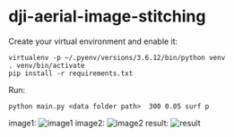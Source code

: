 # dji-aerial-image-stitching
Create your virtual environment and enable it:
```
virtualenv -p ~/.pyenv/versions/3.6.12/bin/python venv
. venv/bin/activate
pip install -r requirements.txt
```
Run:
```
python main.py <data folder path>  300 0.05 surf p
```
image1:
![image1](results/image1.png)
image2:
![image2](results/image2.png)
result:
![result](results/result.png)
